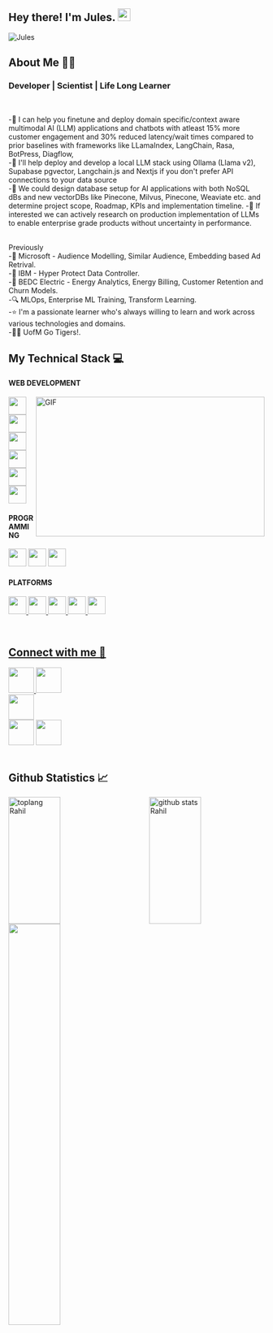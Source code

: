 <h2> Hey there! I'm Jules. <img src="https://github.com/souvikguria98/souvikguria98/blob/master/Hi.gif" width="25"></h2>
<p align="left"> <img   src="https://komarev.com/ghpvc/?username=julesam" alt="Jules" /> </p>

<h2 align = "left"> About Me 👩‍💻 </h2>

<h3> Developer | Scientist | Life Long Learner </h3>
<br>

-📘 I can help you finetune and deploy domain specific/context aware multimodal AI (LLM) applications and chatbots with atleast 15% more customer engagement and 30% reduced latency/wait times compared to prior baselines with frameworks like LLamaIndex, LangChain, Rasa, BotPress, Diagflow,<br>
-📘 I'll help deploy and develop a local LLM stack using Ollama (Llama v2), Supabase pgvector, Langchain.js and Nextjs if you don't prefer API connections to your data source <br>
-📘 We could design database setup for AI applications with both NoSQL dBs and new vectorDBs like Pinecone, Milvus, Pinecone, Weaviate etc. and determine project scope, Roadmap, KPIs and implementation timeline.
-📘 If interested we can actively research on production implementation of LLMs to enable enterprise grade products without uncertainty in performance.



<br> Previously <br>
-📁 Microsoft - Audience Modelling, Similar Audience, Embedding based Ad Retrival.<br>
-📁 IBM - Hyper Protect Data Controller.<br>
-📁 BEDC Electric - Energy Analytics, Energy Billing, Customer Retention and Churn Models.<br>
-🔍 MLOps, Enterprise ML Training, Transform Learning.<br>
-⭐ I'm a passionate learner who's always willing to learn and work across various technologies and domains.<br>
-👩‍🎓 UofM Go Tigers!.<br>

<h2 align="left"> My Technical Stack 💻</h2>

<h4> WEB DEVELOPMENT</h4><img align="right" height="275" width="450" alt="GIF" src="https://codersera.com/blog/wp-content/uploads/2019/07/BLOG-23-L-3.jpg" />
<p><img height="35" src="https://img.icons8.com/nolan/2x/html-5.png">
<img height="35" src="https://img.icons8.com/officel/2x/css.png">
<img height="35" src="https://img.icons8.com/color/2x/python.png">
<img height="35" src="https://img.icons8.com/color/2x/bootstrap.png">
<img height="35" src="https://img.icons8.com/color/2x/power-bi.png">
<img height="35" src="https://img.icons8.com/color/2x/r.png">
  </p>
 <h4>PROGRAMMING</h4>
 <p><img height="35" src="https://img.icons8.com/color/2x/python.png">
  <img height="35" src="https://img.icons8.com/color/2x/r.png">
  <img height="35" src="https://img.icons8.com/color/2x/mysql-logo.png">
  </p>
  <h4> PLATFORMS</h4>
  <p><a href="https://github.com/julesam"><img height="35" src="https://img.icons8.com/color/2x/github.png">
  <a href="https://leetcode.com/julesam/"><img height="35" src="https://user-images.githubusercontent.com/36547915/97088991-45da5d00-1652-11eb-900f-80d106540f4f.png">
    <a href="https://auth.geeksforgeeks.org/user/julesam/profile"><img height="35" src="https://img.icons8.com/color/452/GeeksforGeeks.png">
      <a href="https://my-learning.w3schools.com/"><img height="35" src="https://image.pngaaa.com/977/3731977-middle.png">
        <a href="https://www.hackerrank.com/julesam"><img height="35" src="https://upload.wikimedia.org/wikipedia/commons/4/40/HackerRank_Icon-1000px.png">
          </p>
       <br> 
<h2 align = "left"> Connect with me 🤝</h2>


<a href="#" target="_blank" rel="noopener noreferrer"> <!--Portfolio Website-->
  <img src="https://img.icons8.com/fluent/2x/portfolio.png" width="50"/>
 </a>
 <a href="https://twitter.com/julesam" target="_blank" rel="noopener noreferrer"><img src="https://img.icons8.com/fluent/2x/twitter.png" width="50" /></a>  
 <a href="https://www.instagram.com/julesamhd/" target="_blank" rel="noopener noreferrer"><img src="https://img.icons8.com/fluent/2x/instagram-new.png" width="50" /></a>  
 <a href="https://www.linkedin.com/in/julesam/" target="_blank" rel="noopener noreferrer"><img src="https://img.icons8.com/fluent/2x/linkedin.png" width="50" /></a>
 <a href="mailto:julesmhad@gmail.com" target="_blank" rel="noopener noreferrer"><img src="https://img.icons8.com/fluent/2x/gmail.png"  width="50" /></a>
<br> <br>

<h2 align="left"> Github Statistics 📈 </h2>

<p><img align="left" src="https://github-readme-stats.vercel.app/api/top-langs/?username=julesam&langs_count=10&theme=tokyonight&layout=compact" alt="toplang Rahil" height="250" width=45% /><img align="right" src="https://github-readme-stats-sigma-five.vercel.app/api?username=julesam&show_icons=true&include_all_commits=true&count_private=true&theme=midnight-purple&line_height=40" alt="github stats Rahil" height="250" width=45% />
  <br>
<img align="centre" width="45%" src="https://github-readme-streak-stats.herokuapp.com/?user=julesam&theme=tokyonight" />
</p>
<br>
<br>
<!-- <img src="https://github-profile-trophy.vercel.app/?username=julesam&theme=juicyfresh&no-bg=true" /> -->



  



<!--
**julesam/julesam** is a ✨ _special_ ✨ repository because its `README.md` (this file) appears on your GitHub profile.

Here are some ideas to get you started:

- 🔭 I’m currently working on ...
- 🌱 I’m currently learning ...
- 👯 I’m looking to collaborate on ...
- 🤔 I’m looking for help with ...
- 💬 Ask me about ...
- 📫 How to reach me: ...
- 😄 Pronouns: ...
- ⚡ Fun fact: ...
-->
